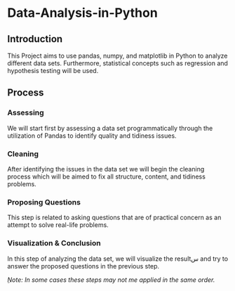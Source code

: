 # Data-Analysis-in-Python

## Introduction
This Project aims to use pandas, numpy, and matplotlib in Python to analyze different data sets. Furthermore, statistical concepts such as regression and hypothesis testing will be used.

## Process

### Assessing
We will start first by assessing a data set programmatically through the utilization of Pandas to identify quality and tidiness issues.

### Cleaning
After identifying the issues in the data set we will begin the cleaning process which will be aimed to fix all structure, content, and tidiness problems.

### Proposing Questions
This step is related to asking questions that are of practical concern as an attempt to solve real-life problems.

### Visualization & Conclusion
In this step of analyzing the data set, we will visualize the resultس and try to answer the proposed questions in the previous step.

_ِNote: In some cases these steps may not me applied in the same order._

